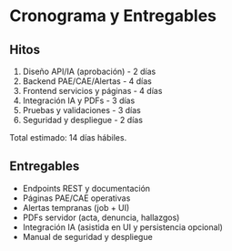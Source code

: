 # Cronograma y Entregables

## Hitos
1. Diseño API/IA (aprobación) - 2 días
2. Backend PAE/CAE/Alertas - 4 días
3. Frontend servicios y páginas - 4 días
4. Integración IA y PDFs - 3 días
5. Pruebas y validaciones - 3 días
6. Seguridad y despliegue - 2 días

Total estimado: 14 días hábiles.

## Entregables
- Endpoints REST y documentación
- Páginas PAE/CAE operativas
- Alertas tempranas (job + UI)
- PDFs servidor (acta, denuncia, hallazgos)
- Integración IA (asistida en UI y persistencia opcional)
- Manual de seguridad y despliegue
